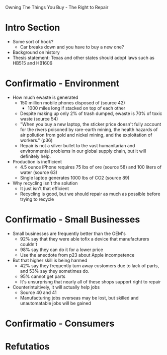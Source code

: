 Owning The Things You Buy - The Right to Repair

# Intro Section

- Some sort of hook?
  - Car breaks down and you have to buy a new one?
- Background on history
- Thesis statement:
  Texas and other states should adopt laws such as HB515 and HB1606

# Confirmatio - Environment

- How much ewaste is generated
  - 150 million mobile phones disposed of (source 42)
    - 1000 miles long if stacked on top of each other
  - Despite making up only 2% of trash dumped, ewaste is 70% of toxic waste (source 54)
  - "When you buy a new laptop, the sticker price doesn't fully account for the rivers poisoned by rare-earth mining, the health hazards of air pollution from gold and nickel mining, and the exploitation of workers." (p36)
  - Repair is not a silver bullet to the vast humanitarian and environmental problems in our global supply chain, but it will definitely help.
- Production is inefficient
  - 4.5 ounce iPhone requires 75 lbs of ore (source 58) and 100 liters of water (source 63)
  - Single laptop generates 1000 lbs of CO2 (source 89)
- Why recycling isn't the solution
  - It just isn't that efficient
  - Recycling is good, but we should repair as much as possible before trying to recycle

# Confirmatio - Small Businesses

- Small businesses are frequently better than the OEM's
  - 92% say that they were able tofix a device that manufacturers couldn't
  - 98% say they can do it for a lower price
  - Use the anecdote from p23 about Apple incompetence
- But that higher skill is being harmed
  - 42% say they frequently turn away customers due to lack of parts, and 53% say they sometimes do.
  - 95% cannot get parts
  - It's unsurprisng that nearly all of these shops support right to repair
- Counterintuitively, it will actually help jobs
  - Source 40 and 41
  - Manufacturing jobs overseas may be lost, but skilled and unautomatable jobs will be gained

# Confirmatio - Consumers

# Refutatios
